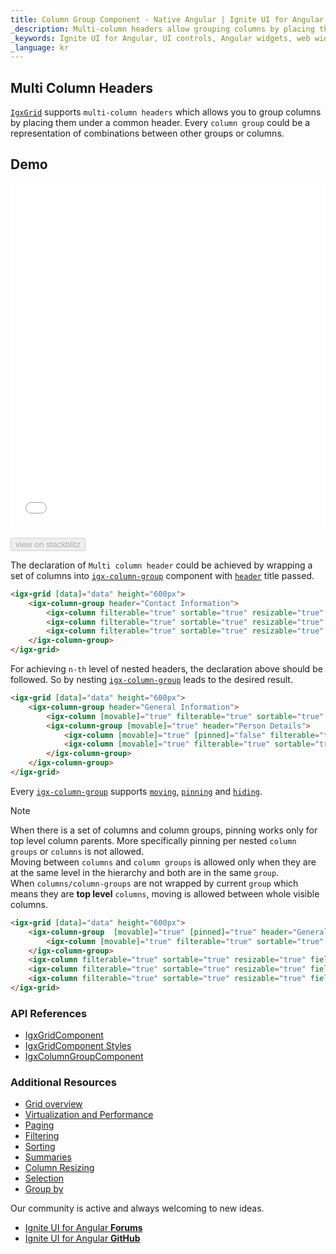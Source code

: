```yaml
---
title: Column Group Component - Native Angular | Ignite UI for Angular
_description: Multi-column headers allow grouping columns by placing them under a common header. Every column group could be a representation of combination between  other groups or columns.
_keywords: Ignite UI for Angular, UI controls, Angular widgets, web widgets, UI widgets, Angular, Native Angular Components Suite, Native Angular Controls, Native Angular Components Library, Angular Data Grid component, Angular Data Grid control, Native Angular Components, Angular Grid component, Angular Grid control, Angular High Performance Grid, Multi Column Headers, Deferred Multi Column Headers, Grid Multi Column Headers, Angular Grid Multi Column Headers, Angular column
_language: kr
---
```


## Multi Column Headers

[`IgxGrid`]({environment:angularApiUrl}/classes/igxgridcomponent.html) supports `multi-column headers` which allows you to group columns by placing them under a common header. Every `column group` could be a representation of combinations between other groups or columns.

## Demo

<div class="sample-container loading" style="height:550px">
    <iframe id="grid-multi-column-headers-iframe" src='{environment:demosBaseUrl}/multi-column-headers' width="100%" height="100%" seamless frameBorder="0" onload="onSampleIframeContentLoaded(this);"></iframe>
</div>
<br/>
<div>
<button data-localize="stackblitz" disabled class="stackblitz-btn" data-iframe-id="grid-multi-column-headers-iframe" data-demos-base-url="{environment:demosBaseUrl}">view on stackblitz</button>
</div>

The declaration of `Multi column header` could be achieved by wrapping a set of columns into [`igx-column-group`]({environment:angularApiUrl}/classes/igxcolumngroupcomponent.html) component with [`header`]({environment:angularApiUrl}/classes/igxcolumngroupcomponent.html#header) title passed.

```html
<igx-grid [data]="data" height="600px">
    <igx-column-group header="Contact Information">
        <igx-column filterable="true" sortable="true" resizable="true" field="Phone"></igx-column>
        <igx-column filterable="true" sortable="true" resizable="true" field="Fax"></igx-column>
        <igx-column filterable="true" sortable="true" resizable="true" field="PostalCode"></igx-column>
    </igx-column-group>
</igx-grid>
```

For achieving `n-th` level of nested headers, the declaration above should be followed. So by nesting [`igx-column-group`]({environment:angularApiUrl}/classes/igxcolumngroupcomponent.html) leads to the desired result.

```html
<igx-grid [data]="data" height="600px">
    <igx-column-group header="General Information">
        <igx-column [movable]="true" filterable="true" sortable="true" resizable="true" field="CompanyName"></igx-column>
        <igx-column-group [movable]="true" header="Person Details">
            <igx-column [movable]="true" [pinned]="false" filterable="true" sortable="true" resizable="true" field="ContactName"></igx-column>
            <igx-column [movable]="true" filterable="true" sortable="true" resizable="true" field="ContactTitle"></igx-column>
        </igx-column-group>
    </igx-column-group>
</igx-grid>
```

Every [`igx-column-group`]({environment:angularApiUrl}/classes/igxcolumngroupcomponent.html) supports [`moving`](grid_column_moving.md), [`pinning`](grid_column_pinning.md) and [`hiding`](grid_column_hiding.md).
> [!NOTE]
> When there is a set of columns and column groups, pinning works only for top level column parents. More specifically pinning per nested `column groups` or `columns` is not allowed. <br />
> Moving between `columns` and `column groups` is allowed only when they are at the same level in the hierarchy and both are in the same `group`. <br />
> When `columns/column-groups` are not wrapped by current `group` which means they are **top level** `columns`, moving is allowed between whole visible columns.

```html
<igx-grid [data]="data" height="600px">
    <igx-column-group  [movable]="true" [pinned]="true" header="General Information">
        <igx-column [movable]="true" filterable="true" sortable="true" resizable="true" field="CompanyName"></igx-column>
    </igx-column-group>
    <igx-column filterable="true" sortable="true" resizable="true" field="Phone"></igx-column>
    <igx-column filterable="true" sortable="true" resizable="true" field="Fax"></igx-column>
    <igx-column filterable="true" sortable="true" resizable="true" field="PostalCode"></igx-column>
</igx-grid>
```

### API References
<div class="divider--half"></div>

* [IgxGridComponent]({environment:angularApiUrl}/classes/igxgridcomponent.html)
* [IgxGridComponent Styles]({environment:sassApiUrl}/index.html#function-igx-grid-theme)
* [IgxColumnGroupComponent]({environment:angularApiUrl}/classes/igxcolumngroupcomponent.html)
<div class="divider--half"></div>

### Additional Resources
<div class="divider--half"></div>

* [Grid overview](grid.md)
* [Virtualization and Performance](grid_virtualization.md)
* [Paging](grid_paging.md)
* [Filtering](grid_filtering.md)
* [Sorting](grid_sorting.md)
* [Summaries](grid_summaries.md)
* [Column Resizing](grid_column_resizing.md)
* [Selection](grid_selection.md)
* [Group by](grid_groupby.md)

<div class="divider--half"></div>
Our community is active and always welcoming to new ideas.

* [Ignite UI for Angular **Forums**](https://www.infragistics.com/community/forums/f/ignite-ui-for-angular)
* [Ignite UI for Angular **GitHub**](https://github.com/IgniteUI/igniteui-angular)
